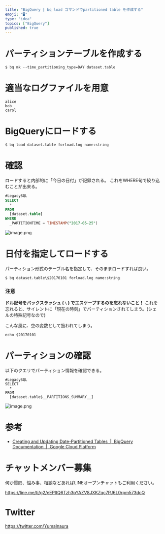 ```yaml
---
title: "BigQuery | bq load コマンドでpartitioned table を作成する"
emoji: "🖥"
type: "idea"
topics: ["BigQuery"]
published: true
---
```


# パーティションテーブルを作成する

```
$ bq mk --time_partitioning_type=DAY dataset.table
```

# 適当なログファイルを用意

```:forload.log
alice
bob
carol
```

# BigQueryにロードする

```
$ bq load dataset.table forload.log name:string
```

# 確認

ロードすると内部的に「今日の日付」が記録される。
これをWHERE句で絞り込むことが出来る。

```sql
#LegacySQL
SELECT
  *
FROM
  [dataset.table]
WHERE
  _PARTITIONTIME = TIMESTAMP("2017-05-25")
```

![image.png](https://qiita-image-store.s3.amazonaws.com/0/89618/1d31c6ad-14d1-436d-9f99-e5be071cb623.png)

# 日付を指定してロードする

パーティション形式のテーブル名を指定して、そのままロードすれば良い。

```
$ bq dataset.table\$20170101 forload.log name:string
```

### 注意

**ドル記号をバックスラッシュ ( `\` ) でエスケープするのを忘れないこと！**
これを忘れると、サイレントに「現在の時刻」でパーティションされてしまう。(シェルの特殊記号なので)

こんな風に、空の変数として扱われてしまう。

```
echo $20170101
```

# パーティションの確認

以下のクエリでパーティション情報を確認できる。

```
#LegacySQL
SELECT
  *
FROM
  [dataset.table$__PARTITIONS_SUMMARY__]
```

![image.png](https://qiita-image-store.s3.amazonaws.com/0/89618/7e6e34fa-131b-1a66-b898-8fcfd6ef30d8.png)


# 参考

- [Creating and Updating Date-Partitioned Tables  |  BigQuery Documentation  |  Google Cloud Platform](https://cloud.google.com/bigquery/docs/creating-partitioned-tables)








<!-- Update From Qiita API -->

# チャットメンバー募集


何か質問、悩み事、相談などあればLINEオープンチャットもご利用ください。

https://line.me/ti/g2/eEPltQ6Tzh3pYAZV8JXKZqc7PJ6L0rpm573dcQ





# Twitter


https://twitter.com/YumaInaura


<!-- Update From Qiita API -->


